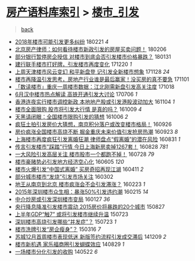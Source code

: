 [房产语料库索引](../../README.md)  > [楼市_引发](楼市_引发.md)
====
> [back](../README.md)

- [2018年楼市可能引发更多纠纷](http://jkwz.applinzi.com/ittc/7072606764065620999.html#2018%E5%B9%B4%E6%A5%BC%E5%B8%82%E5%8F%AF%E8%83%BD%E5%BC%95%E5%8F%91%E6%9B%B4%E5%A4%9A%E7%BA%A0%E7%BA%B7) 180221 *4* 
- [北京房产律师：如何看待楼市新政引发的房屋买卖问题！](http://jkwz.applinzi.com/ittc/7066905994997531664.html#%E5%8C%97%E4%BA%AC%E6%88%BF%E4%BA%A7%E5%BE%8B%E5%B8%88%EF%BC%9A%E5%A6%82%E4%BD%95%E7%9C%8B%E5%BE%85%E6%A5%BC%E5%B8%82%E6%96%B0%E6%94%BF%E5%BC%95%E5%8F%91%E7%9A%84%E6%88%BF%E5%B1%8B%E4%B9%B0%E5%8D%96%E9%97%AE%E9%A2%98%EF%BC%81) 180206  
- [部分银行暂停房企授信 对楼市到底会否引发楼市价格暴跌？](http://jkwz.applinzi.com/ittc/7064883300445717514.html#%E9%83%A8%E5%88%86%E9%93%B6%E8%A1%8C%E6%9A%82%E5%81%9C%E6%88%BF%E4%BC%81%E6%8E%88%E4%BF%A1+%E5%AF%B9%E6%A5%BC%E5%B8%82%E5%88%B0%E5%BA%95%E4%BC%9A%E5%90%A6%E5%BC%95%E5%8F%91%E6%A5%BC%E5%B8%82%E4%BB%B7%E6%A0%BC%E6%9A%B4%E8%B7%8C%EF%BC%9F) 180131  
- [建行联手楼市打好牌，引发楼市再度变化](http://jkwz.applinzi.com/ittc/7049286236152284177.html#%E5%BB%BA%E8%A1%8C%E8%81%94%E6%89%8B%E6%A5%BC%E5%B8%82%E6%89%93%E5%A5%BD%E7%89%8C%EF%BC%8C%E5%BC%95%E5%8F%91%E6%A5%BC%E5%B8%82%E5%86%8D%E5%BA%A6%E5%8F%98%E5%8C%96) 171220 *1* 
- [上周天津楼市风云变幻 和平新盘登 记引发全新楼市想象](http://jkwz.applinzi.com/ittc/7041000263974913040.html#%E4%B8%8A%E5%91%A8%E5%A4%A9%E6%B4%A5%E6%A5%BC%E5%B8%82%E9%A3%8E%E4%BA%91%E5%8F%98%E5%B9%BB+%E5%92%8C%E5%B9%B3%E6%96%B0%E7%9B%98%E7%99%BB+%E8%AE%B0%E5%BC%95%E5%8F%91%E5%85%A8%E6%96%B0%E6%A5%BC%E5%B8%82%E6%83%B3%E8%B1%A1) 171128 *24* 
- [楼市再降温引发思考，房地产行业谁是最后赢家！没买房的真不要急](http://jkwz.applinzi.com/ittc/7031091197957899280.html#%E6%A5%BC%E5%B8%82%E5%86%8D%E9%99%8D%E6%B8%A9%E5%BC%95%E5%8F%91%E6%80%9D%E8%80%83%EF%BC%8C%E6%88%BF%E5%9C%B0%E4%BA%A7%E8%A1%8C%E4%B8%9A%E8%B0%81%E6%98%AF%E6%9C%80%E5%90%8E%E8%B5%A2%E5%AE%B6%EF%BC%81%E6%B2%A1%E4%B9%B0%E6%88%BF%E7%9A%84%E7%9C%9F%E4%B8%8D%E8%A6%81%E6%80%A5) 171101  
- [「数读楼市」重庆一周楼市数据：江北刚需新盘引发高关注度](http://jkwz.applinzi.com/ittc/7025710342531974160.html#%E3%80%8C%E6%95%B0%E8%AF%BB%E6%A5%BC%E5%B8%82%E3%80%8D%E9%87%8D%E5%BA%86%E4%B8%80%E5%91%A8%E6%A5%BC%E5%B8%82%E6%95%B0%E6%8D%AE%EF%BC%9A%E6%B1%9F%E5%8C%97%E5%88%9A%E9%9C%80%E6%96%B0%E7%9B%98%E5%BC%95%E5%8F%91%E9%AB%98%E5%85%B3%E6%B3%A8%E5%BA%A6) 171018  
- [6月汉中楼市热点解读 高铁开通引发大讨论](http://jkwz.applinzi.com/ittc/6987153463149331460.html#6%E6%9C%88%E6%B1%89%E4%B8%AD%E6%A5%BC%E5%B8%82%E7%83%AD%E7%82%B9%E8%A7%A3%E8%AF%BB+%E9%AB%98%E9%93%81%E5%BC%80%E9%80%9A%E5%BC%95%E5%8F%91%E5%A4%A7%E8%AE%A8%E8%AE%BA) 170706 *1* 
- [香港连夜实行楼市调控新政 本地地产股或引发港股波动加大](http://jkwz.applinzi.com/ittc/6896748243802653701.html#%E9%A6%99%E6%B8%AF%E8%BF%9E%E5%A4%9C%E5%AE%9E%E8%A1%8C%E6%A5%BC%E5%B8%82%E8%B0%83%E6%8E%A7%E6%96%B0%E6%94%BF+%E6%9C%AC%E5%9C%B0%E5%9C%B0%E4%BA%A7%E8%82%A1%E6%88%96%E5%BC%95%E5%8F%91%E6%B8%AF%E8%82%A1%E6%B3%A2%E5%8A%A8%E5%8A%A0%E5%A4%A7) 161104 *1* 
- [楼市全面限购  股市将引发大行情  是真的吗？](http://jkwz.applinzi.com/ittc/6887094308024353797.html#%E6%A5%BC%E5%B8%82%E5%85%A8%E9%9D%A2%E9%99%90%E8%B4%AD++%E8%82%A1%E5%B8%82%E5%B0%86%E5%BC%95%E5%8F%91%E5%A4%A7%E8%A1%8C%E6%83%85++%E6%98%AF%E7%9C%9F%E7%9A%84%E5%90%97%EF%BC%9F) 161009 *4* 
- [天黑请闭眼：全国楼市限购引发的猜想](http://jkwz.applinzi.com/ittc/6885965206387164165.html#%E5%A4%A9%E9%BB%91%E8%AF%B7%E9%97%AD%E7%9C%BC%EF%BC%9A%E5%85%A8%E5%9B%BD%E6%A5%BC%E5%B8%82%E9%99%90%E8%B4%AD%E5%BC%95%E5%8F%91%E7%9A%84%E7%8C%9C%E6%83%B3) 161006 *2* 
- [疯狂土拍引发房价大猜想，南京积分落户或改变楼市格局！](http://jkwz.applinzi.com/ittc/6882102452454687749.html#%E7%96%AF%E7%8B%82%E5%9C%9F%E6%8B%8D%E5%BC%95%E5%8F%91%E6%88%BF%E4%BB%B7%E5%A4%A7%E7%8C%9C%E6%83%B3%EF%BC%8C%E5%8D%97%E4%BA%AC%E7%A7%AF%E5%88%86%E8%90%BD%E6%88%B7%E6%88%96%E6%94%B9%E5%8F%98%E6%A5%BC%E5%B8%82%E6%A0%BC%E5%B1%80%EF%BC%81) 160926  
- [房价疯涨全国楼市高烧不断 掘金重庆未来价值引发抢房热潮](http://jkwz.applinzi.com/ittc/6880909803387356165.html#%E6%88%BF%E4%BB%B7%E7%96%AF%E6%B6%A8%E5%85%A8%E5%9B%BD%E6%A5%BC%E5%B8%82%E9%AB%98%E7%83%A7%E4%B8%8D%E6%96%AD+%E6%8E%98%E9%87%91%E9%87%8D%E5%BA%86%E6%9C%AA%E6%9D%A5%E4%BB%B7%E5%80%BC%E5%BC%95%E5%8F%91%E6%8A%A2%E6%88%BF%E7%83%AD%E6%BD%AE) 160923 *8* 
- [上海楼市再度疯狂引发离婚狂潮 律师盘点“假离婚”的潜在风险](http://jkwz.applinzi.com/ittc/6872538958885553156.html#%E4%B8%8A%E6%B5%B7%E6%A5%BC%E5%B8%82%E5%86%8D%E5%BA%A6%E7%96%AF%E7%8B%82%E5%BC%95%E5%8F%91%E7%A6%BB%E5%A9%9A%E7%8B%82%E6%BD%AE+%E5%BE%8B%E5%B8%88%E7%9B%98%E7%82%B9%E2%80%9C%E5%81%87%E7%A6%BB%E5%A9%9A%E2%80%9D%E7%9A%84%E6%BD%9C%E5%9C%A8%E9%A3%8E%E9%99%A9) 160831 *1* 
- [传言引发楼市&quot;踩踏&quot;行情 今日上海新房卖掉1267套！](http://jkwz.applinzi.com/ittc/6871557847300703237.html#%E4%BC%A0%E8%A8%80%E5%BC%95%E5%8F%91%E6%A5%BC%E5%B8%82%26quot%3B%E8%B8%A9%E8%B8%8F%26quot%3B%E8%A1%8C%E6%83%85+%E4%BB%8A%E6%97%A5%E4%B8%8A%E6%B5%B7%E6%96%B0%E6%88%BF%E5%8D%96%E6%8E%891267%E5%A5%97%EF%BC%81) 160828 *781* 
- [一大风险引发高层关注 楼市股市一个都跑不掉！](http://jkwz.applinzi.com/ittc/6859995095604134916.html#%E4%B8%80%E5%A4%A7%E9%A3%8E%E9%99%A9%E5%BC%95%E5%8F%91%E9%AB%98%E5%B1%82%E5%85%B3%E6%B3%A8+%E6%A5%BC%E5%B8%82%E8%82%A1%E5%B8%82%E4%B8%80%E4%B8%AA%E9%83%BD%E8%B7%91%E4%B8%8D%E6%8E%89%EF%BC%81) 160728 *79* 
- [楼市豪赌势必引发地方经济空心化](http://jkwz.applinzi.com/ittc/6840335205025711108.html#%E6%A5%BC%E5%B8%82%E8%B1%AA%E8%B5%8C%E5%8A%BF%E5%BF%85%E5%BC%95%E5%8F%91%E5%9C%B0%E6%96%B9%E7%BB%8F%E6%B5%8E%E7%A9%BA%E5%BF%83%E5%8C%96) 160605 *120* 
- [楼市火爆引发“中国式离婚” 买房奇招再现江湖](http://jkwz.applinzi.com/ittc/6819872978141447173.html#%E6%A5%BC%E5%B8%82%E7%81%AB%E7%88%86%E5%BC%95%E5%8F%91%E2%80%9C%E4%B8%AD%E5%9B%BD%E5%BC%8F%E7%A6%BB%E5%A9%9A%E2%80%9D+%E4%B9%B0%E6%88%BF%E5%A5%87%E6%8B%9B%E5%86%8D%E7%8E%B0%E6%B1%9F%E6%B9%96) 160411 *2* 
- [部分城市楼市“发烧”引发市场关注](http://jkwz.applinzi.com/ittc/6804986754142569477.html#%E9%83%A8%E5%88%86%E5%9F%8E%E5%B8%82%E6%A5%BC%E5%B8%82%E2%80%9C%E5%8F%91%E7%83%A7%E2%80%9D%E5%BC%95%E5%8F%91%E5%B8%82%E5%9C%BA%E5%85%B3%E6%B3%A8) 160302  
- [地王从南京到北京 楼市疯涨会不会引发滞涨？](http://jkwz.applinzi.com/ittc/6802137565868065796.html#%E5%9C%B0%E7%8E%8B%E4%BB%8E%E5%8D%97%E4%BA%AC%E5%88%B0%E5%8C%97%E4%BA%AC+%E6%A5%BC%E5%B8%82%E7%96%AF%E6%B6%A8%E4%BC%9A%E4%B8%8D%E4%BC%9A%E5%BC%95%E5%8F%91%E6%BB%9E%E6%B6%A8%EF%BC%9F) 160223 *1* 
- [2015年深圳楼市众生相：暴涨50%引发违约潮](http://jkwz.applinzi.com/ittc/6798978015543428101.html#2015%E5%B9%B4%E6%B7%B1%E5%9C%B3%E6%A5%BC%E5%B8%82%E4%BC%97%E7%94%9F%E7%9B%B8%EF%BC%9A%E6%9A%B4%E6%B6%A850%25%E5%BC%95%E5%8F%91%E8%BF%9D%E7%BA%A6%E6%BD%AE) 160215 *14* 
- [中介炒房或引发深圳楼市变局](http://jkwz.applinzi.com/ittc/6791809527158670341.html#%E4%B8%AD%E4%BB%8B%E7%82%92%E6%88%BF%E6%88%96%E5%BC%95%E5%8F%91%E6%B7%B1%E5%9C%B3%E6%A5%BC%E5%B8%82%E5%8F%98%E5%B1%80) 160127 *36* 
- [央行降息降准引发楼市震动 2015房价将暴跌的20个城市](http://jkwz.applinzi.com/ittc/6735013091475719173.html#%E5%A4%AE%E8%A1%8C%E9%99%8D%E6%81%AF%E9%99%8D%E5%87%86%E5%BC%95%E5%8F%91%E6%A5%BC%E5%B8%82%E9%9C%87%E5%8A%A8+2015%E6%88%BF%E4%BB%B7%E5%B0%86%E6%9A%B4%E8%B7%8C%E7%9A%8420%E4%B8%AA%E5%9F%8E%E5%B8%82) 150827  
- [上半年GDP“触7” 或将引发楼市继续升温](http://jkwz.applinzi.com/ittc/547650615233249543.html#%E4%B8%8A%E5%8D%8A%E5%B9%B4GDP%E2%80%9C%E8%A7%A67%E2%80%9D+%E6%88%96%E5%B0%86%E5%BC%95%E5%8F%91%E6%A5%BC%E5%B8%82%E7%BB%A7%E7%BB%AD%E5%8D%87%E6%B8%A9) 150723  
- [深圳楼市高烧引发哪些“并发症”？](http://jkwz.applinzi.com/ittc/547650614862088692.html#%E6%B7%B1%E5%9C%B3%E6%A5%BC%E5%B8%82%E9%AB%98%E7%83%A7%E5%BC%95%E5%8F%91%E5%93%AA%E4%BA%9B%E2%80%9C%E5%B9%B6%E5%8F%91%E7%97%87%E2%80%9D%EF%BC%9F) 150723 *1* 
- [楼市洗牌引发“房企瘦身”？](http://jkwz.applinzi.com/ittc/547650611399101251.html#%E6%A5%BC%E5%B8%82%E6%B4%97%E7%89%8C%E5%BC%95%E5%8F%91%E2%80%9C%E6%88%BF%E4%BC%81%E7%98%A6%E8%BA%AB%E2%80%9D%EF%BC%9F) 150316 *7* 
- [苏城12月首周楼市表现低迷 新版签约流程引发成交滞后](http://jkwz.applinzi.com/ittc/547650611381537957.html#%E8%8B%8F%E5%9F%8E12%E6%9C%88%E9%A6%96%E5%91%A8%E6%A5%BC%E5%B8%82%E8%A1%A8%E7%8E%B0%E4%BD%8E%E8%BF%B7+%E6%96%B0%E7%89%88%E7%AD%BE%E7%BA%A6%E6%B5%81%E7%A8%8B%E5%BC%95%E5%8F%91%E6%88%90%E4%BA%A4%E6%BB%9E%E5%90%8E) 141209 *2* 
- [楼市新机遇 家乐福商圈引发蝴蝶效应](http://jkwz.applinzi.com/ittc/547650611374477614.html#%E6%A5%BC%E5%B8%82%E6%96%B0%E6%9C%BA%E9%81%87+%E5%AE%B6%E4%B9%90%E7%A6%8F%E5%95%86%E5%9C%88%E5%BC%95%E5%8F%91%E8%9D%B4%E8%9D%B6%E6%95%88%E5%BA%94) 140829 *1* 
- [一场楼市分化引发的收购](http://jkwz.applinzi.com/ittc/547650611364601972.html#%E4%B8%80%E5%9C%BA%E6%A5%BC%E5%B8%82%E5%88%86%E5%8C%96%E5%BC%95%E5%8F%91%E7%9A%84%E6%94%B6%E8%B4%AD) 140522 *6* 
